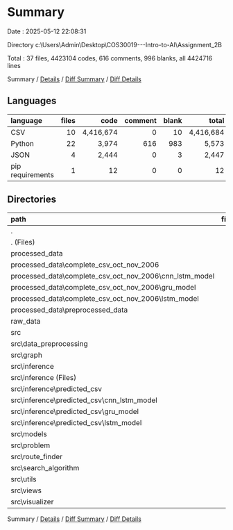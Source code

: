 # Summary

Date : 2025-05-12 22:08:31

Directory c:\\Users\\Admin\\Desktop\\COS30019---Intro-to-AI\\Assignment_2B

Total : 37 files,  4423104 codes, 616 comments, 996 blanks, all 4424716 lines

Summary / [Details](details.md) / [Diff Summary](diff.md) / [Diff Details](diff-details.md)

## Languages
| language | files | code | comment | blank | total |
| :--- | ---: | ---: | ---: | ---: | ---: |
| CSV | 10 | 4,416,674 | 0 | 10 | 4,416,684 |
| Python | 22 | 3,974 | 616 | 983 | 5,573 |
| JSON | 4 | 2,444 | 0 | 3 | 2,447 |
| pip requirements | 1 | 12 | 0 | 0 | 12 |

## Directories
| path | files | code | comment | blank | total |
| :--- | ---: | ---: | ---: | ---: | ---: |
| . | 37 | 4,423,104 | 616 | 996 | 4,424,716 |
| . (Files) | 6 | 1,988 | 12 | 31 | 2,031 |
| processed_data | 7 | 3,195,978 | 0 | 6 | 3,195,984 |
| processed_data\\complete_csv_oct_nov_2006 | 3 | 2,406,819 | 0 | 3 | 2,406,822 |
| processed_data\\complete_csv_oct_nov_2006\\cnn_lstm_model | 1 | 802,273 | 0 | 1 | 802,274 |
| processed_data\\complete_csv_oct_nov_2006\\gru_model | 1 | 802,273 | 0 | 1 | 802,274 |
| processed_data\\complete_csv_oct_nov_2006\\lstm_model | 1 | 802,273 | 0 | 1 | 802,274 |
| processed_data\\preprocessed_data | 4 | 789,159 | 0 | 3 | 789,162 |
| raw_data | 1 | 4,193 | 0 | 1 | 4,194 |
| src | 23 | 1,220,945 | 604 | 958 | 1,222,507 |
| src\\data_preprocessing | 3 | 793 | 167 | 252 | 1,212 |
| src\\graph | 2 | 75 | 2 | 19 | 96 |
| src\\inference | 4 | 1,217,427 | 46 | 77 | 1,217,550 |
| src\\inference (Files) | 1 | 336 | 46 | 74 | 456 |
| src\\inference\\predicted_csv | 3 | 1,217,091 | 0 | 3 | 1,217,094 |
| src\\inference\\predicted_csv\\cnn_lstm_model | 1 | 405,697 | 0 | 1 | 405,698 |
| src\\inference\\predicted_csv\\gru_model | 1 | 405,697 | 0 | 1 | 405,698 |
| src\\inference\\predicted_csv\\lstm_model | 1 | 405,697 | 0 | 1 | 405,698 |
| src\\models | 1 | 414 | 82 | 96 | 592 |
| src\\problem | 2 | 258 | 37 | 60 | 355 |
| src\\route_finder | 2 | 455 | 75 | 99 | 629 |
| src\\search_algorithm | 2 | 163 | 14 | 64 | 241 |
| src\\utils | 1 | 476 | 81 | 136 | 693 |
| src\\views | 3 | 575 | 72 | 99 | 746 |
| src\\visualizer | 3 | 309 | 28 | 56 | 393 |

Summary / [Details](details.md) / [Diff Summary](diff.md) / [Diff Details](diff-details.md)